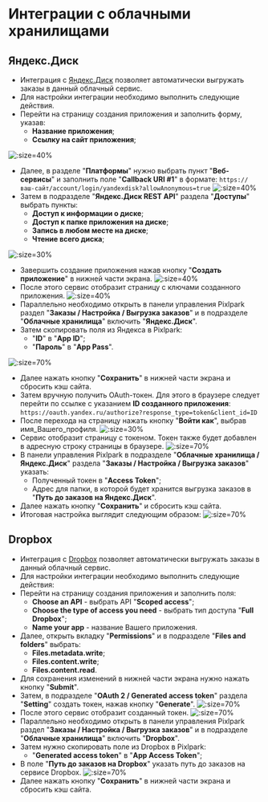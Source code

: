 # Интеграции с облачными хранилищами

## Яндекс.Диск
* Интеграция с [Яндекс.Диск](https://disk.yandex.ru) позволяет автоматически выгружать заказы в данный облачный сервис.
* Для настройки интеграции необходимо выполнить следующие действия.
* Перейти на страницу создания приложения и заполнить форму, указав:
    + __Название приложения__;
    + __Ссылку на сайт приложения__;

![](../_media/integration/ya11.png ':size=40%')
* Далее, в разделе "__Платформы__" нужно выбрать пункт "__Веб-сервисы__" и заполнить поле "__Callback URI #1__" в формате: `https://ваш-сайт/account/login/yandexdisk?allowAnonymous=true`
![](../_media/integration/ya12.png ':size=40%')
* Затем в подразделе "__Яндекс.Диск REST API__" раздела "__Доступы__" выбрать пункты:
    + __Доступ к информации о диске__;
    + __Доступ к папке приложения на диске__;
    + __Запись в любом месте на диске__;
    + __Чтение всего диска__;

![](../_media/integration/ya13.png ':size=30%')
* Завершить создание приложения нажав кнопку "__Создать приложение__" в нижней части экрана.
![](../_media/integration/ya14.png ':size=40%')
* После этого сервис отобразит страницу с ключами созданного приложения.
![](../_media/integration/ya15.png ':size=40%')
* Параллельно необходимо открыть в панели управления Pixlpark раздел "__Заказы / Настройка / Выгрузка заказов__" и в подразделе "__Облачные хранилища__" включить "__Яндекс.Диск__".
* Затем скопировать поля из Яндекса в Pixlpark:
    + "__ID__" в "__App ID__";
    + "__Пароль__" в "__App Pass__".

![](../_media/integration/ya16.png ':size=70%')
* Далее нажать кнопку "__Сохранить__" в нижней части экрана и сбросить кэш сайта.
* Затем вручную получить OAuth-токен. Для этого в браузере следует перейти по ссылке с указанием __ID созданного приложения__:
`https://oauth.yandex.ru/authorize?response_type=token&client_id=ID`
* После перехода на страницу нажать кнопку "__Войти как__", выбрав имя_Вашего_профиля.
![](../_media/integration/ya17.png ':size=30%')
* Сервис отобразит страницу с токеном. Токен также будет добавлен в адресную строку страницы в браузере.
![](../_media/integration/ya18.png ':size=70%')
* В панели управления Pixlpark в подразделе "__Облачные хранилища / Яндекс.Диск__" раздела  "__Заказы / Настройка / Выгрузка заказов__" указать:
    + Полученный токен  в "__Access Token__";
    + Адрес для папки, в которой будет хранится выгрузка заказов в "__Путь до заказов на Яндекс.Диск__".
* Далее нажать кнопку "__Сохранить__" и сбросить кэш сайта.
* Итоговая настройка выглядит следующим образом:
![](../_media/integration/ya19.png ':size=70%')

## Dropbox 
* Интеграция с [Dropbox](https://www.dropbox.com) позволяет автоматически выгружать заказы в данный облачный сервис.
* Для настройки интеграции необходимо выполнить следующие действия:
* Перейти на страницу создания приложения и заполнить поля:
    + __Choose an API__ - выбрать API "__Scoped access__";
    + __Choose the type of access you need__ - выбрать тип доступа "__Full Dropbox__";
    + __Name your app__ - название Вашего приложения.
* Далее, открыть вкладку "__Permissions__" и в подразделе "__Files and folders__" выбрать:
    + __Files.metadata.write__;
    + __Files.content.write__;
    + __Files.content.read__.
* Для сохранения изменений в нижней части экрана нужно нажать кнопку "__Submit__".
* Затем, в подразделе "__OAuth 2 / Generated access token__"  раздела "__Setting__" создать токен, нажав кнопку "__Generate__".
![](../_media/integration/dropbox01.png ':size=70%')
* После этого сервис отобразит созданный токен. 
![](../_media/integration/dropbox02.png ':size=70%')
* Параллельно необходимо открыть в панели управления Pixlpark раздел "__Заказы / Настройка / Выгрузка заказов__" и в подразделе "__Облачные хранилища__" включить "__Dropbox__".
* Затем нужно скопировать поле из Dropbox в Pixlpark:
    + "__Generated access token__" в "__App Access Token__";
* В поле "__Путь до заказов на Dropbox__" указать путь до заказов на сервисе Dropbox.
![](../_media/integration/dropbox03.png ':size=70%')
* Далее нажать кнопку "__Сохранить__" в нижней части экрана и сбросить кэш сайта.
